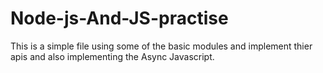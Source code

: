 # Node-js-And-JS-practise
This is a simple file using some of the basic modules and implement thier apis and also implementing the Async Javascript.
